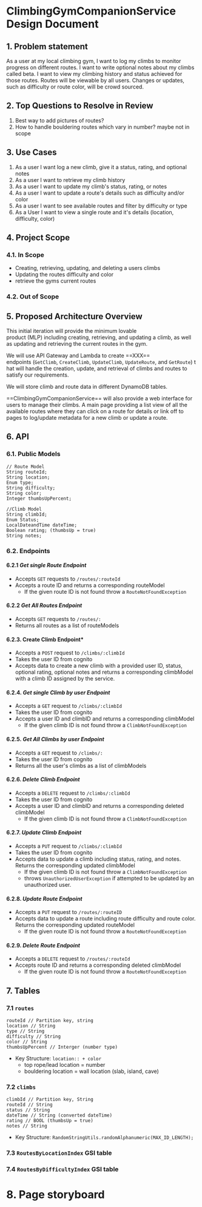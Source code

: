 # ClimbingGymCompanionService Design Document

## 1. Problem statement

As a user at my local climbing gym, I want to log my climbs to monitor progress on different routes. I want to write optional notes about my climbs called beta. I want to view my climbing history and status achieved for those routes. Routes will be viewable by all users. Changes or updates, such as difficulty or route color, will be crowd sourced.

## 2. Top Questions to Resolve in Review
1. Best way to add pictures of routes?
2. How to handle bouldering routes which vary in number? maybe not in scope
## 3. Use Cases

1. As a user I want log a new climb, give it a status, rating, and optional notes
2. As a user I want to retrieve my climb history
3. As a user I want to update my climb's status, rating, or notes
4. As a user I want to update a route's details such as difficulty and/or color
5. As a user I want to see available routes and filter by difficulty or type
6. As a User I want to view a single route and it's details (location, difficulty, color)

## 4. Project Scope

### 4.1. In Scope

- Creating, retrieving, updating, and deleting a users climbs
- Updating the routes difficulty and color
- retrieve the gyms current routes

### 4.2. Out of Scope

## 5. Proposed Architecture Overview

This initial iteration will provide the minimum lovable product (MLP) including creating, retrieving, and updating a climb, as well as updating and retrieving the current routes in the gym.

We will use API Gateway and Lambda to create ==XXX== endpoints (`GetClimb`, `CreateClimb`, `UpdateClimb`, `UpdateRoute`, and `GetRoute`) that will handle the creation, update, and retrieval of climbs and routes to satisfy our requirements.

We will store climb and route data in different DynamoDB tables. 

==ClimbingGymCompanionService== will also provide a web interface for users to manage their climbs. A main page providing a list view of all the available routes where they can click on a route for details or link off to pages to log/update metadata for a new climb or update a route.

## 6. API

### 6.1. Public Models

```
// Route Model
String routeId;
String location;
Enum type;
String difficulty;
String color;
Integer thumbsUpPercent;
```

```
//Climb Model
String climbId;
Enum Status;
LocalDateandTime dateTime;
Boolean rating; (thumbsUp = true)
String notes;
```

### 6.2. Endpoints

#### 6.2.1 *Get single Route Endpoint*
- Accepts `GET` requests to `/routes/:routeId`
- Accepts a route ID and returns a corresponding routeModel
	- If the given route ID is not found throw a `RouteNotFoundException`
#### 6.2.2 *Get All Routes Endpoint*
- Accepts `GET` requests to `/routes/:`
- Returns all routes as a list of routeModels
#### 6.2.3. Create Climb Endpoint*
- Accepts a `POST` request to `/climbs/:climbId`
- Takes the user ID from cognito
- Accepts data to create a new climb with a provided user ID,  status, optional rating, optional notes and returns a corresponding climbModel with a climb ID assigned by the service.
#### 6.2.4. *Get single Climb by user Endpoint*
- Accepts a `GET` request to `/climbs/:climbId`
- Takes the user ID from cognito
- Accepts a user ID and climbID and returns a corresponding climbModel
	- If the given climb ID is not found throw a `ClimbNotFoundException`
#### 6.2.5. _Get All Climbs by user Endpoint_
- Accepts a `GET` request to `/climbs/:`
- Takes the user ID from cognito
-  Returns all the user's climbs as a list of climbModels
#### 6.2.6. _Delete Climb Endpoint_
- Accepts a `DELETE` request to `/climbs/:climbId`
- Takes the user ID from cognito
- Accepts a user ID and climbID and returns a corresponding deleted climbModel
	- If the given climb ID is not found throw a `ClimbNotFoundException`
#### 6.2.7. _Update Climb Endpoint_
- Accepts a `PUT` request to `/climbs/:climbId`
- Takes the user ID from cognito
- Accepts data to update a climb including status, rating, and notes.  Returns the corresponding updated climbModel
	- If the given climb ID is not found throw a `ClimbNotFoundException`
	- throws `UnauthorizedUserException` if attempted to be updated by an unauthorized user.
#### 6.2.8. _Update Route Endpoint_
- Accepts a `PUT` request to `/routes/:routeID`
- Accepts data to update a route including route difficulty and route color. Returns the corresponding updated routeModel
	- If the given route ID is not found throw a `RouteNotFoundException`

#### 6.2.9. _Delete Route Endpoint_
- Accepts a `DELETE` request to `/routes/:routeId`
- Accepts route ID and returns a corresponding deleted climbModel
	- If the given route ID is not found throw a `RouteNotFoundException`

## 7. Tables

### 7.1 `routes`

```
routeId // Partition key, string
location // String
type // String
difficulty // String
color // String
thumbsUpPercent // Interger (number type)
```
- Key Structure: `location:: + color`
	- top rope/lead location = number
	- bouldering location = wall location (slab, island, cave)
### 7.2 `climbs`

```
climbId // Partition key, String
routeId // String
status // String
dateTime // String (converted dateTime)
rating // BOOL (thumbsUp = true)
notes // String
```
- Key Structure: `RandomStringUtils.randomAlphanumeric(MAX_ID_LENGTH);`

### 7.3 `RoutesByLocationIndex` GSI table

### 7.4 `RoutesByDifficultyIndex` GSI table


# 8. Page storyboard
